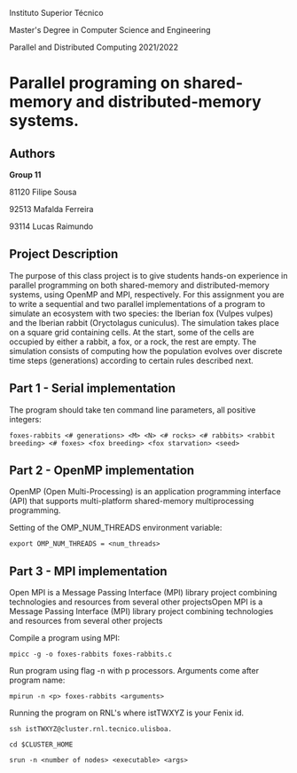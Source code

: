 Instituto Superior Técnico

Master's Degree in Computer Science and Engineering

Parallel and Distributed Computing 2021/2022

# Parallel programing on shared-memory and distributed-memory systems.

## Authors

**Group 11**

81120 Filipe Sousa

92513 Mafalda Ferreira

93114 Lucas Raimundo

## Project Description

The purpose of this class project is to give students hands-on experience in parallel programming on both shared-memory and distributed-memory systems, using OpenMP and MPI, respectively. For this assignment you are to write a sequential and two parallel implementations of a program to simulate an ecosystem with two species: the Iberian fox (Vulpes vulpes) and the Iberian rabbit (Oryctolagus cuniculus). The simulation takes place on a square grid containing cells. At the start, some of the cells are occupied by either a rabbit, a fox, or a rock, the rest are empty. The simulation consists of computing how the population evolves over discrete time steps (generations) according to certain rules described next.

## Part 1 - Serial implementation

The program should take ten command line parameters, all positive integers:

    foxes-rabbits <# generations> <M> <N> <# rocks> <# rabbits> <rabbit breeding> <# foxes> <fox breeding> <fox starvation> <seed>

## Part 2 - OpenMP implementation

OpenMP (Open Multi-Processing) is an application programming interface (API) that supports multi-platform shared-memory multiprocessing programming.

Setting of the OMP_NUM_THREADS environment variable:

    export OMP_NUM_THREADS = <num_threads>

## Part 3 - MPI implementation

Open MPI is a Message Passing Interface (MPI) library project combining technologies and resources from several other projectsOpen MPI is a Message Passing Interface (MPI) library project combining technologies and resources from several other projects


Compile a program using MPI:

    mpicc -g -o foxes-rabbits foxes-rabbits.c
    
Run program using flag -n with p processors. Arguments come after program name:
    
    mpirun -n <p> foxes-rabbits <arguments>
    
Running the program on RNL's where istTWXYZ is your Fenix id.

    ssh istTWXYZ@cluster.rnl.tecnico.ulisboa.
    
    cd $CLUSTER_HOME
    
    srun -n <number of nodes> <executable> <args>
